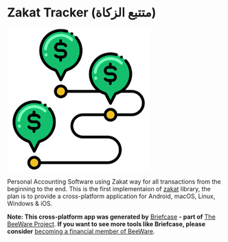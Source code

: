 # Zakat Tracker (متتبع الزكاة)


<img src="https://raw.githubusercontent.com/vzool/zakat-tracker/main/src/zakat_tracker/resources/zakat_tracker.png" width="333">

Personal Accounting Software using Zakat way for all transactions from the beginning to the end.
This is the first implementaion of [zakat](https://github.com/vzool/zakat) library, the plan is to provide a cross-platform application for Android, macOS, Linux, Windows & iOS.


**Note: This cross-platform app was generated by** [Briefcase](https://briefcase.readthedocs.io/) **- part of** [The BeeWare Project](https://beeware.org/).
**If you want to see more tools like Briefcase, please consider** [becoming a financial member of BeeWare](https://beeware.org/contributing/membership).


